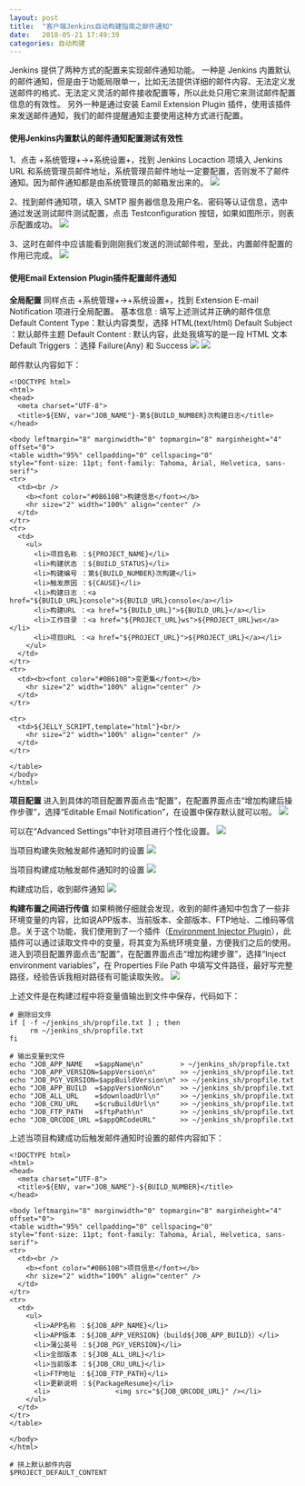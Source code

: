 ```yaml
---
layout: post
title:  "客户端Jenkins自动构建指南之邮件通知"
date:   2018-05-21 17:49:39
categories: 自动构建
---
```


Jenkins 提供了两种方式的配置来实现邮件通知功能。
一种是 Jenkins 内置默认的邮件通知，但是由于功能局限单一，比如无法提供详细的邮件内容、无法定义发送邮件的格式、无法定义灵活的邮件接收配置等，所以此处只用它来测试邮件配置信息的有效性。
另外一种是通过安装 Eamil Extension Plugin 插件，使用该插件来发送邮件通知，我们的邮件提醒通知主要使用这种方式进行配置。

#### 使用Jenkins内置默认的邮件通知配置测试有效性
1、点击 +系统管理+->+系统设置+，找到 Jenkins Locaction 项填入 Jenkins URL 和系统管理员邮件地址，系统管理员邮件地址一定要配置，否则发不了邮件通知。因为邮件通知都是由系统管理员的邮箱发出来的。
![](attach-17.png)

2、找到邮件通知项，填入 SMTP 服务器信息及用户名、密码等认证信息，选中通过发送测试邮件测试配置，点击 Testconfiguration 按钮，如果如图所示，则表示配置成功。
![](attach-18.png)

3、这时在邮件中应该能看到刚刚我们发送的测试邮件啦，至此，内置邮件配置的作用已完成。
![](attach-19.png)

#### 使用Email Extension Plugin插件配置邮件通知

**全局配置**
同样点击 +系统管理+->+系统设置+，找到 Extension E-mail Notification 项进行全局配置。
基本信息 :  填写上述测试并正确的邮件信息
Default Content Type：默认内容类型，选择 HTML(text/html)
Default Subject ：默认邮件主题
Default Content : 默认内容，此处我填写的是一段 HTML 文本
Default Triggers ：选择 Failure(Any) 和 Success
![](attach-20.png)
![](attach-21.png)

邮件默认内容如下：
```
<!DOCTYPE html>  
<html>  
<head>  
  <meta charset="UTF-8">  
  <title>${ENV, var="JOB_NAME"}-第${BUILD_NUMBER}次构建日志</title>  
</head>  

<body leftmargin="8" marginwidth="0" topmargin="8" marginheight="4"  
offset="0">  
<table width="95%" cellpadding="0" cellspacing="0"  
style="font-size: 11pt; font-family: Tahoma, Arial, Helvetica, sans-serif">  
<tr>  
  <td><br />  
    <b><font color="#0B610B">构建信息</font></b>  
    <hr size="2" width="100%" align="center" />
  </td>  
</tr>  
<tr>  
  <td>  
    <ul>  
      <li>项目名称 ：${PROJECT_NAME}</li>  
      <li>构建状态 ：${BUILD_STATUS}</li>
      <li>构建编号 ：第${BUILD_NUMBER}次构建</li>  
      <li>触发原因 ：${CAUSE}</li>  
      <li>构建日志 ：<a href="${BUILD_URL}console">${BUILD_URL}console</a></li>  
      <li>构建URL ：<a href="${BUILD_URL}">${BUILD_URL}</a></li>  
      <li>工作目录 ：<a href="${PROJECT_URL}ws">${PROJECT_URL}ws</a></li>  
      <li>项目URL ：<a href="${PROJECT_URL}">${PROJECT_URL}</a></li>  
    </ul>  
  </td>  
</tr>  
<tr>  
  <td><b><font color="#0B610B">变更集</font></b>  
    <hr size="2" width="100%" align="center" />
  </td>  
</tr>  

<tr>  
  <td>${JELLY_SCRIPT,template="html"}<br/>  
    <hr size="2" width="100%" align="center" />
  </td>  
</tr>  

</table>  
</body>  
</html>  
```

**项目配置**
进入到具体的项目配置界面点击“配置”，在配置界面点击“增加构建后操作步骤”，选择“Editable Email Notification”，在设置中保存默认就可以啦。
![](attach-22.png)

可以在“Advanced Settings”中针对项目进行个性化设置。
![](attach-23.png)

当项目构建失败触发邮件通知时的设置
![](attach-24.png)

当项目构建成功触发邮件通知时的设置
![](attach-25.png)

构建成功后，收到邮件通知
![](attach-26.png)

**构建布置之间进行传值**
如果稍微仔细就会发现，收到的邮件通知中包含了一些非环境变量的内容，比如说APP版本、当前版本、全部版本、FTP地址、二维码等信息。关于这个功能，我们使用到了一个插件（[Environment Injector Plugin](https://wiki.jenkins.io/display/JENKINS/EnvInject+Plugin)），此插件可以通过读取文件中的变量，将其变为系统环境变量，方便我们之后的使用。
进入到项目配置界面点击“配置”，在配置界面点击“增加构建步骤”，选择“Inject environment variables”，在 Properties File Path 中填写文件路径，最好写完整路径，经验告诉我相对路径有可能读取失败。
![](attach-27.png)

上述文件是在构建过程中将变量值输出到文件中保存，代码如下：
```
# 删除旧文件
if [ -f ~/jenkins_sh/propfile.txt ] ; then
     rm ~/jenkins_sh/propfile.txt
fi

# 输出变量到文件
echo "JOB_APP_NAME   =$appName\n"         > ~/jenkins_sh/propfile.txt
echo "JOB_APP_VERSION=$appVersion\n"      >> ~/jenkins_sh/propfile.txt
echo "JOB_PGY_VERSION=$appBuildVersion\n" >> ~/jenkins_sh/propfile.txt
echo "JOB_APP_BUILD  =$appVersionNo\n"    >> ~/jenkins_sh/propfile.txt
echo "JOB_ALL_URL    =$downloadUrl\n"     >> ~/jenkins_sh/propfile.txt
echo "JOB_CRU_URL    =$cruBuildUrl\n"     >> ~/jenkins_sh/propfile.txt
echo "JOB_FTP_PATH   =$ftpPath\n"         >> ~/jenkins_sh/propfile.txt
echo "JOB_QRCODE_URL =$appQRCodeURL"      >> ~/jenkins_sh/propfile.txt
```

上述当项目构建成功后触发邮件通知时设置的邮件内容如下：
```
<!DOCTYPE html>  
<html>  
<head>  
  <meta charset="UTF-8">  
  <title>${ENV, var="JOB_NAME"}-${BUILD_NUMBER}</title>  
</head>  

<body leftmargin="8" marginwidth="0" topmargin="8" marginheight="4"  
offset="0">  
<table width="95%" cellpadding="0" cellspacing="0"  
style="font-size: 11pt; font-family: Tahoma, Arial, Helvetica, sans-serif">  
<tr>  
  <td><br />  
    <b><font color="#0B610B">项目信息</font></b>  
    <hr size="2" width="100%" align="center" />
  </td>  
</tr>  
<tr>  
  <td>  
    <ul>  
      <li>APP名称 ：${JOB_APP_NAME}</li> 
      <li>APP版本 ：${JOB_APP_VERSION}（build${JOB_APP_BUILD}）</li> 
      <li>蒲公英号 ：${JOB_PGY_VERSION}</li> 
      <li>全部版本 ：${JOB_ALL_URL}</li> 
      <li>当前版本 ：${JOB_CRU_URL}</li> 
      <li>FTP地址 ：${JOB_FTP_PATH}</li>
      <li>更新说明 ：${PackageResume}</li>
      <li>                <img src="${JOB_QRCODE_URL}" /></li>
    </ul>  
  </td>  
</tr>  
</table>  

</body>  
</html>  

# 拼上默认邮件内容
$PROJECT_DEFAULT_CONTENT
```